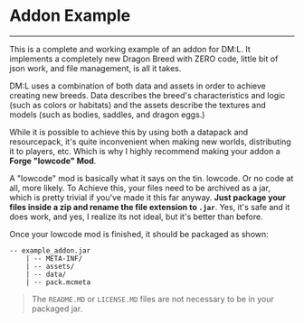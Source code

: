 # Addon Example
___
This is a complete and working example of an addon for DM:L. It implements a completely new Dragon Breed with ZERO code,
little bit of json work, and file management, is all it takes.

DM:L uses a combination of both data and assets in order to achieve creating new breeds. Data describes the breed's
characteristics and logic (such as colors or habitats) and the assets describe the textures and models (such as bodies,
saddles, and dragon eggs.)

While it is possible to achieve this by using both a datapack and resourcepack, it's quite inconvenient when making
new worlds, distributing it to players, etc. Which is why I highly recommend making your addon a **Forge "lowcode" Mod**.

A "lowcode" mod is basically what it says on the tin. lowcode. Or no code at all, more likely. To Achieve this, your
files need to be archived as a jar, which is pretty trivial if you've made it this far anyway. **Just package your files
inside a zip and rename the file extension to `.jar`**. Yes, it's safe and it does work, and yes, I realize its not
ideal, but it's better than before.

Once your lowcode mod is finished, it should be packaged as shown:
```
-- example_addon.jar
    | -- META-INF/
    | -- assets/
    | -- data/
    | -- pack.mcmeta
```
> The `README.MD` or `LICENSE.MD` files are not necessary to be in your packaged jar.
